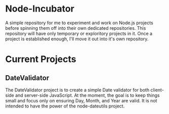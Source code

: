 Node-Incubator
==============

A simple repository for me to experiment and work on Node.js projects before spinning them off into their own dedicated repositories.  This repository will have only temporary or exploritory projects in it.  Once a project is established enough, I'll move it out into it's own repository.

# Current Projects #

## DateValidator ##

The DateValidator project is to create a simple Date validator for both client-side and server-side JavaScript. At the moment, the goal is to keep things small and focus only on ensuring Day, Month, and Year are valid.  It is not intended to have the power of the node-dateutils project.